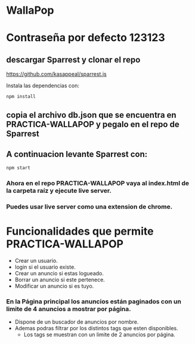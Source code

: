 # WallaPop

# Contraseña por defecto 123123

## descargar Sparrest y clonar el repo
https://github.com/kasappeal/sparrest.js

Instala las dependencias con:

```sh
npm install
```

## copia el archivo db.json que se encuentra en PRACTICA-WALLAPOP y pegalo en el repo de Sparrest

## A continuacion levante  Sparrest con:

```sh
npm start
```

### Ahora en el repo PRACTICA-WALLAPOP vaya al index.html de la carpeta raíz y ejecute live server.

### Puedes usar live server como una extension de chrome.

# Funcionalidades que permite PRACTICA-WALLAPOP

- Crear un usuario.
- login si el usuario existe.
- Crear un anuncio si estas logueado.
- Borrar un anuncio si este pertenece.
- Modificar un anuncio si es tuyo.

### En la Página principal los anuncios están paginados con un limite de 4 anuncios a mostrar por página.
- Dispone de un buscador de anuncios por nombre.
- Ademas podras filtrar por los distintos tags que esten disponibles.
  - Los tags se muestran con un limite de 2 anuncios por página.




